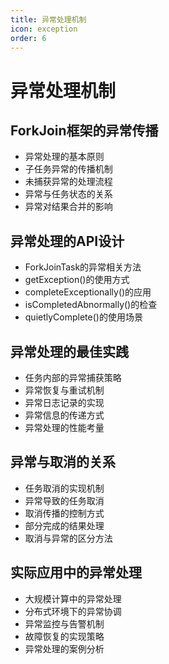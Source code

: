 ```yaml
---
title: 异常处理机制
icon: exception
order: 6
---
```


# 异常处理机制

## ForkJoin框架的异常传播

- 异常处理的基本原则
- 子任务异常的传播机制
- 未捕获异常的处理流程
- 异常与任务状态的关系
- 异常对结果合并的影响

## 异常处理的API设计

- ForkJoinTask的异常相关方法
- getException()的使用方式
- completeExceptionally()的应用
- isCompletedAbnormally()的检查
- quietlyComplete()的使用场景

## 异常处理的最佳实践

- 任务内部的异常捕获策略
- 异常恢复与重试机制
- 异常日志记录的实现
- 异常信息的传递方式
- 异常处理的性能考量

## 异常与取消的关系

- 任务取消的实现机制
- 异常导致的任务取消
- 取消传播的控制方式
- 部分完成的结果处理
- 取消与异常的区分方法

## 实际应用中的异常处理

- 大规模计算中的异常处理
- 分布式环境下的异常协调
- 异常监控与告警机制
- 故障恢复的实现策略
- 异常处理的案例分析
